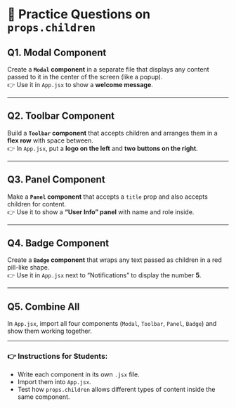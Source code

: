 # 📝 Practice Questions on  `props.children`

## Q1. Modal Component
Create a **`Modal` component** in a separate file that displays any content passed to it in the center of the screen (like a popup).  
👉 Use it in `App.jsx` to show a **welcome message**.

---

## Q2. Toolbar Component
Build a **`Toolbar` component** that accepts children and arranges them in a **flex row** with space between.  
👉 In `App.jsx`, put a **logo on the left** and **two buttons on the right**.

---

## Q3. Panel Component
Make a **`Panel` component** that accepts a `title` prop and also accepts children for content.  
👉 Use it to show a **“User Info” panel** with name and role inside.

---

## Q4. Badge Component
Create a **`Badge` component** that wraps any text passed as children in a red pill-like shape.  
👉 Use it in `App.jsx` next to “Notifications” to display the number **5**.

---

## Q5. Combine All
In `App.jsx`, import all four components (`Modal`, `Toolbar`, `Panel`, `Badge`) and show them working together.

---

### 👉 Instructions for Students:
- Write each component in its own `.jsx` file.  
- Import them into `App.jsx`.  
- Test how `props.children` allows different types of content inside the same component.
